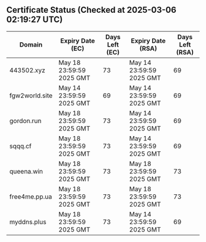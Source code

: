 ## Certificate Status (Checked at 2025-03-06 02:19:27 UTC)
| Domain | Expiry Date (EC) | Days Left (EC) | Expiry Date (RSA) | Days Left (RSA) |
|--------|-------------------|----------------|--------------------|--------------------|
| 443502.xyz | May 18 23:59:59 2025 GMT | 73 | May 14 23:59:59 2025 GMT | 69 |
| fgw2world.site | May 14 23:59:59 2025 GMT | 69 | May 14 23:59:59 2025 GMT | 69 |
| gordon.run | May 18 23:59:59 2025 GMT | 73 | May 14 23:59:59 2025 GMT | 69 |
| sqqq.cf | May 18 23:59:59 2025 GMT | 73 | May 14 23:59:59 2025 GMT | 69 |
| queena.win | May 18 23:59:59 2025 GMT | 73 | May 18 23:59:59 2025 GMT | 73 |
| free4me.pp.ua | May 18 23:59:59 2025 GMT | 73 | May 18 23:59:59 2025 GMT | 73 |
| myddns.plus | May 18 23:59:59 2025 GMT | 73 | May 14 23:59:59 2025 GMT | 69 |
